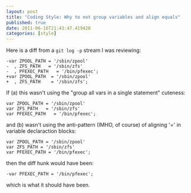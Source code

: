 ```yaml
---
layout: post
title: "Coding Style: Why to not group variables and align equals"
published: true
date: 2011-06-16T21:43:47.419428
categories: [style]
---
```


Here is a diff from a `git log -p` stream I was reviewing:

    -var ZPOOL_PATH = '/sbin/zpool'
    -  , ZFS_PATH   = '/sbin/zfs'
    -  , PFEXEC_PATH   = '/bin/pfexec';
    +var ZPOOL_PATH  = '/sbin/zpool'
    +  , ZFS_PATH    = '/sbin/zfs';

If (a) this wasn't using the "group all vars in a single statement" cuteness:

    var ZPOOL_PATH = '/sbin/zpool'
    var ZFS_PATH   = '/sbin/zfs'
    var PFEXEC_PATH   = '/bin/pfexec';

and (b) wasn't using the anti-pattern (IMHO, of course) of aligning '=' in variable declaraction blocks:

    var ZPOOL_PATH = '/sbin/zpool'
    var ZFS_PATH = '/sbin/zfs'
    var PFEXEC_PATH = '/bin/pfexec';

then the diff hunk would have been:

    -var PFEXEC_PATH = '/bin/pfexec';

which is what it should have been.
